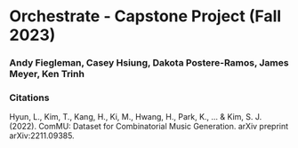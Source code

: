 # Orchestrate - Capstone Project (Fall 2023)

### Andy Fiegleman, Casey Hsiung, Dakota Postere-Ramos, James Meyer, Ken Trinh




### Citations

Hyun, L., Kim, T., Kang, H., Ki, M., Hwang, H., Park, K., ... & Kim, S. J. (2022). ComMU: Dataset for Combinatorial Music Generation. arXiv preprint arXiv:2211.09385.

